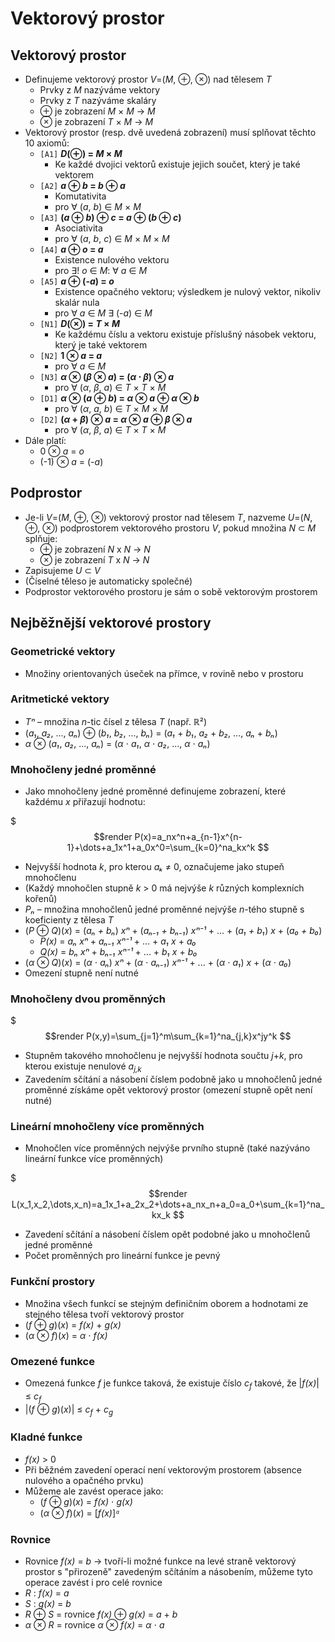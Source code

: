 # Vektorový prostor

## Vektorový prostor

* Definujeme vektorový prostor _V_=(_M_, ⊕, ⊗) nad tělesem _T_
  * Prvky z _M_ nazýváme vektory
  * Prvky z _T_ nazýváme skaláry
  * ⊕ je zobrazení _M_ × _M_ → _M_
  * ⊗ je zobrazení _T_ × _M_ → _M_
* Vektorový prostor (resp. dvě uvedená zobrazení) musí splňovat těchto 10 axiomů:
  * `[A1]` **_D_(⊕) = _M_ × _M_**
    * Ke každé dvojici vektorů existuje jejich součet, který je také vektorem
  * `[A2]` **_a_ ⊕ _b_ = _b_ ⊕ _a_**
    * Komutativita
    * pro ∀ (_a_, _b_) ∈ _M_ × _M_
  * `[A3]` **(_a_ ⊕ _b_) ⊕ _c_ = _a_ ⊕ (_b_ ⊕ _c_)**
    * Asociativita
    * pro ∀ (_a_, _b_, _c_) ∈ _M_ × _M_ × _M_
  * `[A4]` **_a_ ⊕ _o_ = _a_**
    * Existence nulového vektoru
    * pro ∃! _o_ ∈ _M_: ∀ _a_ ∈ _M_
  * `[A5]` **_a_ ⊕ (-_a_) = _o_**
    * Existence opačného vektoru; výsledkem je nulový vektor, nikoliv skalár nula
    * pro ∀ _a_ ∈ _M_ ∃ (-_a_) ∈ _M_
  * `[N1]` **_D_(⊗) = _T_ × _M_**
    * Ke každému číslu a vektoru existuje příslušný násobek vektoru, který je také vektorem
  * `[N2]` **1 ⊗ _a_ = _a_**
    * pro ∀ _a_ ∈ _M_
  * `[N3]` **_α_ ⊗ (_β_ ⊗ _a_) = (_α_ ⋅ _β_) ⊗ _a_**
    * pro ∀ (_α_, _β_, _a_) ∈ _T_ × _T_ × _M_
  * `[D1]` **_α_ ⊗ (_a_ ⊕ _b_) = _α_ ⊗ _a_ ⊕ _α_ ⊗ _b_**
    * pro ∀ (_α_, _a_, _b_) ∈ _T_ × _M_ × _M_
  * `[D2]` **(_α_ + _β_) ⊗ _a_ = _α_ ⊗ _a_ ⊕ _β_ ⊗ _a_**
    * pro ∀ (_α_, _β_, _a_) ∈ _T_ × _T_ × _M_
* Dále platí:
  * 0 ⊗ _a_ = _o_
  * (-1) ⊗ _a_ = (-_a_)

## Podprostor

* Je-li _V_=(_M_, ⊕, ⊗) vektorový prostor nad tělesem _T_, nazveme _U_=(_N_, ⊕, ⊗) podprostorem vektorového prostoru _V_, pokud množina _N_ ⊂ _M_ splňuje:
  * ⊕ je zobrazení _N_ x _N_ → _N_
  * ⊗ je zobrazení _T_ x _N_ → _N_
* Zapisujeme _U_ ⊂ _V_
* (Číselné těleso je automaticky společné)
* Podprostor vektorového prostoru je sám o sobě vektorovým prostorem

## Nejběžnější vektorové prostory

### Geometrické vektory

* Množiny orientovaných úseček na přímce, v rovině nebo v prostoru

### Aritmetické vektory

* _Tⁿ_ – množina _n_-tic čísel z tělesa _T_ (např. ℝ²)
* (_a₁_, _a₂_, ..., _aₙ_) ⊕ (_b₁_, _b₂_, ..., _bₙ_) = (_a₁_ + _b₁_, _a₂_ + _b₂_, ..., _aₙ_ + _bₙ_)
* _α_ ⊗ (_a₁_, _a₂_, ..., _aₙ_) = (_α_ ⋅ _a₁_, _α_ ⋅ _a₂_, ..., _α_ ⋅ _aₙ_)

### Mnohočleny jedné proměnné

* Jako mnohočleny jedné proměnné definujeme zobrazení, které každému _x_ přiřazují hodnotu:

$$$render
P(x)=a_nx^n+a_{n-1}x^{n-1}+\dots+a_1x^1+a_0x^0=\sum_{k=0}^na_kx^k
$$

  * Nejvyšší hodnota _k_, pro kterou _aₖ_ ≠ 0, označujeme jako stupeň mnohočlenu
  * (Každý mnohočlen stupně _k_ > 0 má nejvýše _k_ různých komplexních kořenů)
* _Pₙ_ – množina mnohočlenů jedné proměnné nejvýše _n_-tého stupně s koeficienty z tělesa _T_
* (_P_ ⊕ _Q_)(_x_) = (_aₙ + bₙ_) _xⁿ_ + (_aₙ₋₁ + bₙ₋₁_) _xⁿ⁻¹_ + ... + (_a₁ + b₁_) _x_ + (_a₀ + b₀_)
  * _P(x)_ = _aₙ xⁿ_ + _aₙ₋₁ xⁿ⁻¹_ + ... + _a₁ x_ + _a₀_
  * _Q(x)_ = _bₙ xⁿ_ + _bₙ₋₁ xⁿ⁻¹_ + ... + _b₁ x_ + _b₀_
* (_α_ ⊗ _Q_)(_x_) = (_α_ ⋅ _aₙ_) _xⁿ_ + (_α_ ⋅ _aₙ₋₁_) _xⁿ⁻¹_ + ... + (_α_ ⋅ _a₁_) _x_ + (_α_ ⋅ _a₀_)
* Omezení stupně není nutné

### Mnohočleny dvou proměnných

$$$render
P(x,y)=\sum_{j=1}^m\sum_{k=1}^na_{j,k}x^jy^k
$$

  * Stupněm takového mnohočlenu je nejvyšší hodnota součtu _j_+_k_, pro kterou existuje nenulové _a<sub>j,k</sub>_
* Zavedením sčítání a násobení číslem podobně jako u mnohočlenů jedné proměnné získáme opět vektorový prostor (omezení stupně opět není nutné)

### Lineární mnohočleny více proměnných

* Mnohočlen více proměnných nejvýše prvního stupně (také nazýváno lineární funkce více proměnných)

$$$render
L(x_1,x_2,\dots,x_n)=a_1x_1+a_2x_2+\dots+a_nx_n+a_0=a_0+\sum_{k=1}^na_kx_k
$$

* Zavedení sčítání a násobení číslem opět podobné jako u mnohočlenů jedné proměnné
* Počet proměnných pro lineární funkce je pevný

### Funkční prostory

* Množina všech funkcí se stejným definičním oborem a hodnotami ze stejného tělesa tvoří vektorový prostor
* (_f_ ⊕ _g_)(_x_) = _f(x)_ + _g(x)_
* (_α_ ⊗ _f_)(_x_) = _α_ ⋅ _f(x)_

### Omezené funkce

* Omezená funkce _f_ je funkce taková, že existuje číslo _c<sub>f</sub>_ takové, že |_f(x)_| ≤ _c<sub>f</sub>_
* |(_f_ ⊕ _g_)(_x_)| ≤ _c<sub>f</sub>_ + _c<sub>g</sub>_

### Kladné funkce

* _f(x)_ > 0
* Při běžném zavedení operací není vektorovým prostorem (absence nulového a opačného prvku)
* Můžeme ale zavést operace jako:
  * (_f_ ⊕ _g_)(_x_) = _f(x)_ ⋅ _g(x)_
  * (_α_ ⊗ _f_)(_x_) = \[_f(x)_\]_ᵅ_

### Rovnice

* Rovnice _f(x)_ = _b_ → tvoří-li možné funkce na levé straně vektorový prostor s "přirozeně" zavedeným sčítáním a násobením, můžeme tyto operace zavést i pro celé rovnice
* _R_ : _f(x)_ = _a_
* _S_ : _g(x)_ = _b_
* _R_ ⊕ _S_ = rovnice _f(x)_ ⊕ _g(x)_ = _a_ + _b_
* _α_ ⊗ _R_ = rovnice _α_ ⊗ _f(x)_ = _α_ ⋅ _a_

